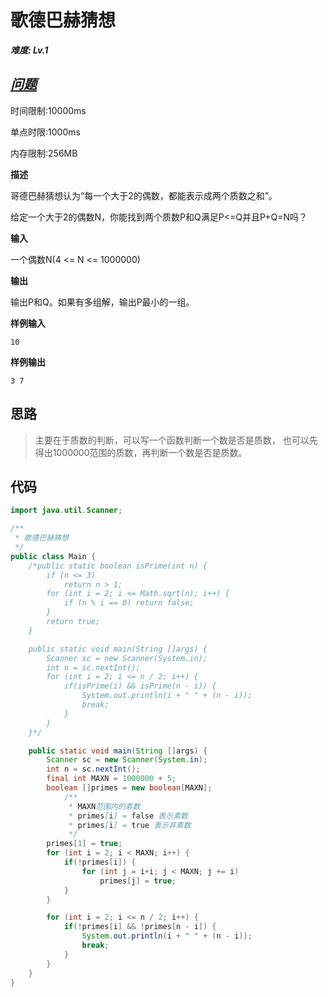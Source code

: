 # 歌德巴赫猜想

_**难度: Lv.1**_

## _[问题](http://hihocoder.com/problemset/problem/1493)_
时间限制:10000ms

单点时限:1000ms

内存限制:256MB

**描述**

哥德巴赫猜想认为“每一个大于2的偶数，都能表示成两个质数之和”。

给定一个大于2的偶数N，你能找到两个质数P和Q满足P<=Q并且P+Q=N吗？

**输入**

一个偶数N(4 <= N <= 1000000)

**输出**

输出P和Q。如果有多组解，输出P最小的一组。

**样例输入**
```
10
```
**样例输出**
```
3 7
```

## 思路
> 主要在于质数的判断，可以写一个函数判断一个数是否是质数，
也可以先得出1000000范围的质数，再判断一个数是否是质数。

## 代码
```java
import java.util.Scanner;

/**
 * 歌德巴赫猜想
 */
public class Main {
    /*public static boolean isPrime(int n) {
        if (n <= 3)
            return n > 1;
        for (int i = 2; i <= Math.sqrt(n); i++) {
            if (n % i == 0) return false;
        }
        return true;
    }

    public static void main(String []args) {
        Scanner sc = new Scanner(System.in);
        int n = sc.nextInt();
        for (int i = 2; i <= n / 2; i++) {
            if(isPrime(i) && isPrime(n - i)) {
                System.out.println(i + " " + (n - i));
                break;
            }
        }
    }*/

    public static void main(String []args) {
        Scanner sc = new Scanner(System.in);
        int n = sc.nextInt();
        final int MAXN = 1000000 + 5;
        boolean []primes = new boolean[MAXN];
            /**
             * MAXN范围内的素数
             * primes[i] = false 表示素数
             * primes[i] = true 表示非素数
             */
        primes[1] = true;
        for (int i = 2; i < MAXN; i++) {
            if(!primes[i]) {
                for (int j = i+i; j < MAXN; j += i)
                    primes[j] = true;
            }
        }

        for (int i = 2; i <= n / 2; i++) {
            if(!primes[i] && !primes[n - i]) {
                System.out.println(i + " " + (n - i));
                break;
            }
        }
    }
}
```